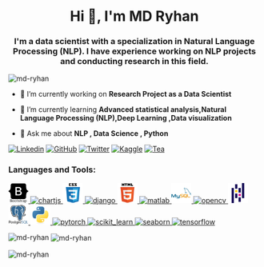 <h1 align="center">Hi 👋, I'm MD Ryhan</h1>
<h3 align="center">I'm a data scientist with a specialization in Natural Language Processing (NLP). I have experience working on NLP projects and conducting research in this field.</h3>

<p align="left"> <img src="https://komarev.com/ghpvc/?username=md-ryhan&label=Profile%20views&color=0e75b6&style=flat" alt="md-ryhan" /> </p>

- 🔭 I’m currently working on **Research Project as a Data Scientist**

- 🌱 I’m currently learning **Advanced statistical analysis,Natural Language Processing (NLP),Deep Learning ,Data visualization**

- 💬 Ask me about **NLP , Data Science , Python**

[![Linkedin](https://img.shields.io/badge/-LinkedIn-306EA8?style=flat&logo=Linkedin&logoColor=white&link=https://linkedin.com/in/muhammad-rehan-702670111)](https://linkedin.com/in/muhammad-rehan-702670111) 
[![GitHub](https://img.shields.io/badge/-GitHub-2F2F2F?style=flat&logo=github&logoColor=white&link=https://github.com/MD-Ryhan)](https://github.com/MD-Ryhan)
[![Twitter](https://img.shields.io/badge/-Twitter-4B9AE5?style=flat&logo=Twitter&logoColor=white&link=https://twitter.com/_md_ryhan/)](https://twitter.com/_md_ryhan/)
[![Kaggle](https://img.shields.io/badge/-Kaggle-5DB0DB?style=flat&logo=Kaggle&logoColor=white&link=https://github.com/MD-Ryhan)](https://github.com/MD-Ryhan)
[![Tea](https://img.shields.io/badge/-Buy_me_a_tea-yellow?style=flat&logo=buymeacoffee&logoColor=white&link=https://www.buymeacoffee.com/mdrehan)](https://www.buymeacoffee.com/mdrehan)


<h3 align="left">Languages and Tools:</h3>
<p align="left"> <a href="https://getbootstrap.com" target="_blank" rel="noreferrer"> <img src="https://raw.githubusercontent.com/devicons/devicon/master/icons/bootstrap/bootstrap-plain-wordmark.svg" alt="bootstrap" width="40" height="40"/> </a> <a href="https://www.chartjs.org" target="_blank" rel="noreferrer"> <img src="https://www.chartjs.org/media/logo-title.svg" alt="chartjs" width="40" height="40"/> </a> <a href="https://www.w3schools.com/css/" target="_blank" rel="noreferrer"> <img src="https://raw.githubusercontent.com/devicons/devicon/master/icons/css3/css3-original-wordmark.svg" alt="css3" width="40" height="40"/> </a> <a href="https://www.djangoproject.com/" target="_blank" rel="noreferrer"> <img src="https://cdn.worldvectorlogo.com/logos/django.svg" alt="django" width="40" height="40"/> </a> <a href="https://www.w3.org/html/" target="_blank" rel="noreferrer"> <img src="https://raw.githubusercontent.com/devicons/devicon/master/icons/html5/html5-original-wordmark.svg" alt="html5" width="40" height="40"/> </a> <a href="https://www.mathworks.com/" target="_blank" rel="noreferrer"> <img src="https://upload.wikimedia.org/wikipedia/commons/2/21/Matlab_Logo.png" alt="matlab" width="40" height="40"/> </a> <a href="https://www.mysql.com/" target="_blank" rel="noreferrer"> <img src="https://raw.githubusercontent.com/devicons/devicon/master/icons/mysql/mysql-original-wordmark.svg" alt="mysql" width="40" height="40"/> </a> <a href="https://opencv.org/" target="_blank" rel="noreferrer"> <img src="https://www.vectorlogo.zone/logos/opencv/opencv-icon.svg" alt="opencv" width="40" height="40"/> </a> <a href="https://pandas.pydata.org/" target="_blank" rel="noreferrer"> <img src="https://raw.githubusercontent.com/devicons/devicon/2ae2a900d2f041da66e950e4d48052658d850630/icons/pandas/pandas-original.svg" alt="pandas" width="40" height="40"/> </a> <a href="https://www.postgresql.org" target="_blank" rel="noreferrer"> <img src="https://raw.githubusercontent.com/devicons/devicon/master/icons/postgresql/postgresql-original-wordmark.svg" alt="postgresql" width="40" height="40"/> </a> <a href="https://www.python.org" target="_blank" rel="noreferrer"> <img src="https://raw.githubusercontent.com/devicons/devicon/master/icons/python/python-original.svg" alt="python" width="40" height="40"/> </a> <a href="https://pytorch.org/" target="_blank" rel="noreferrer"> <img src="https://www.vectorlogo.zone/logos/pytorch/pytorch-icon.svg" alt="pytorch" width="40" height="40"/> </a> <a href="https://scikit-learn.org/" target="_blank" rel="noreferrer"> <img src="https://upload.wikimedia.org/wikipedia/commons/0/05/Scikit_learn_logo_small.svg" alt="scikit_learn" width="40" height="40"/> </a> <a href="https://seaborn.pydata.org/" target="_blank" rel="noreferrer"> <img src="https://seaborn.pydata.org/_images/logo-mark-lightbg.svg" alt="seaborn" width="40" height="40"/> </a> <a href="https://www.tensorflow.org" target="_blank" rel="noreferrer"> <img src="https://www.vectorlogo.zone/logos/tensorflow/tensorflow-icon.svg" alt="tensorflow" width="40" height="40"/> </a> </p>

<p><img align="left" src="https://github-readme-streak-stats.herokuapp.com/?user=md-ryhan&" alt="md-ryhan" /></p>


<p>&nbsp;<img align="center" src="https://github-readme-stats.vercel.app/api?username=md-ryhan&show_icons=true&locale=en" alt="md-ryhan" /></p>

<p><img align="center" src="https://github-readme-stats.vercel.app/api/top-langs?username=md-ryhan&show_icons=true&locale=en&layout=compact" alt="md-ryhan" /></p>

